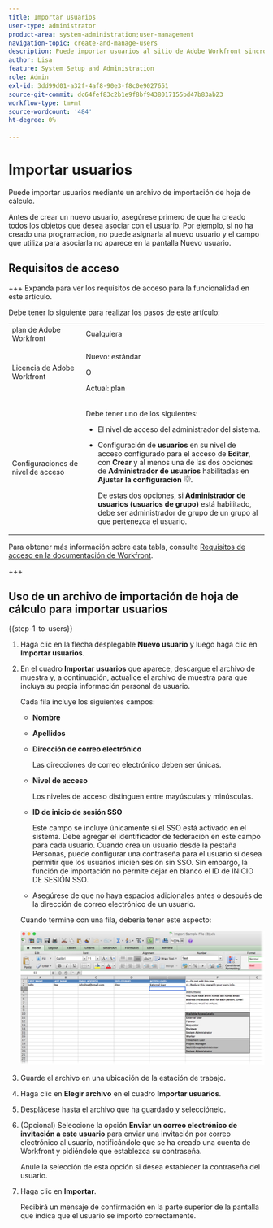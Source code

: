 ```yaml
---
title: Importar usuarios
user-type: administrator
product-area: system-administration;user-management
navigation-topic: create-and-manage-users
description: Puede importar usuarios al sitio de Adobe Workfront sincronizando los usuarios desde un servicio de directorio de red (como Active Directory u otro directorio LDAP), o puede importar usuarios mediante un archivo de importación de hoja de cálculo.
author: Lisa
feature: System Setup and Administration
role: Admin
exl-id: 3dd99d01-a32f-4af8-90e3-f8c0e9027651
source-git-commit: dc64fef83c2b1e9f8bf9438017155bd47b83ab23
workflow-type: tm+mt
source-wordcount: '484'
ht-degree: 0%

---
```


# Importar usuarios

<!--

>[!IMPORTANT]
>
>The procedure described on this page applies only to organizations that have not yet been onboarded to the Admin Console. If your organization has been onboarded to the Adobe Admin Console, you must perform this action through the Adobe Admin Console.
>
>For instructions on editing a user's profile in the Adobe Admin Console, see the section "Add users" in the article [Bulk Upload Users](https://helpx.adobe.com/enterprise/using/bulk-upload-users.html) or contact your Adobe Admin Console Administrator.
>
>For a list of procedures that differ based on whether your organization has been onboarded to the Adobe Admin Console, see [Platform-based administration differences (Adobe Workfront/Adobe Business Platform)](../../../administration-and-setup/get-started-wf-administration/actions-in-admin-console.md).

-->

Puede importar usuarios mediante un archivo de importación de hoja de cálculo.

Antes de crear un nuevo usuario, asegúrese primero de que ha creado todos los objetos que desea asociar con el usuario. Por ejemplo, si no ha creado una programación, no puede asignarla al nuevo usuario y el campo que utiliza para asociarla no aparece en la pantalla Nuevo usuario.

## Requisitos de acceso

+++ Expanda para ver los requisitos de acceso para la funcionalidad en este artículo.

Debe tener lo siguiente para realizar los pasos de este artículo:

<table style="table-layout:auto"> 
 <col> 
 <col> 
 <tbody> 
  <tr> 
   <td role="rowheader">plan de Adobe Workfront</td> 
   <td>Cualquiera</td> 
  </tr> 
  <tr> 
   <td role="rowheader">Licencia de Adobe Workfront</td> 
   <td><p>Nuevo: estándar</p><p>O</p><p>Actual: plan</p></td> 
  </tr> 
  <tr> 
   <td role="rowheader">Configuraciones de nivel de acceso</td> 
   <td> <p>Debe tener uno de los siguientes:</p> 
    <ul> 
     <li> <p>El nivel de acceso del administrador del sistema. </li> 
     <li> <p>Configuración de <b>usuarios</b> en su nivel de acceso configurado para el acceso de <b>Editar</b>, con <b>Crear</b> y al menos una de las dos opciones de <b>Administrador de usuarios</b> habilitadas en <b>Ajustar la configuración</b> <img src="assets/gear-icon-in-access-levels.png">. </p> <p>De estas dos opciones, si <b>Administrador de usuarios (usuarios de grupo)</b> está habilitado, debe ser administrador de grupo de un grupo al que pertenezca el usuario.</p> </li> 
    </ul> </td> 
  </tr> 
 </tbody> 
</table>

Para obtener más información sobre esta tabla, consulte [Requisitos de acceso en la documentación de Workfront](/help/quicksilver/administration-and-setup/add-users/access-levels-and-object-permissions/access-level-requirements-in-documentation.md).

+++

## Uso de un archivo de importación de hoja de cálculo para importar usuarios

{{step-1-to-users}}

1. Haga clic en la flecha desplegable **Nuevo usuario** y luego haga clic en **Importar usuarios**.

1. En el cuadro **Importar usuarios** que aparece, descargue el archivo de muestra y, a continuación, actualice el archivo de muestra para que incluya su propia información personal de usuario.

   Cada fila incluye los siguientes campos:

   * **Nombre**
   * **Apellidos**
   * **Dirección de correo electrónico**

     Las direcciones de correo electrónico deben ser únicas.

   * **Nivel de acceso**

     Los niveles de acceso distinguen entre mayúsculas y minúsculas.

   * **ID de inicio de sesión SSO**

     Este campo se incluye únicamente si el SSO está activado en el sistema. Debe agregar el identificador de federación en este campo para cada usuario. Cuando crea un usuario desde la pestaña Personas, puede configurar una contraseña para el usuario si desea permitir que los usuarios inicien sesión sin SSO. Sin embargo, la función de importación no permite dejar en blanco el ID de INICIO DE SESIÓN SSO.

   * Asegúrese de que no haya espacios adicionales antes o después de la dirección de correo electrónico de un usuario.

   Cuando termine con una fila, debería tener este aspecto:

   ![importando-nuevos-usuarios.png](assets/importing-new-users.png)

1. Guarde el archivo en una ubicación de la estación de trabajo.
1. Haga clic en **Elegir archivo** en el cuadro **Importar usuarios**.

1. Desplácese hasta el archivo que ha guardado y selecciónelo.
1. (Opcional) Seleccione la opción **Enviar un correo electrónico de invitación a este usuario** para enviar una invitación por correo electrónico al usuario, notificándole que se ha creado una cuenta de Workfront y pidiéndole que establezca su contraseña.

   Anule la selección de esta opción si desea establecer la contraseña del usuario.

1. Haga clic en **Importar**.

   Recibirá un mensaje de confirmación en la parte superior de la pantalla que indica que el usuario se importó correctamente.
